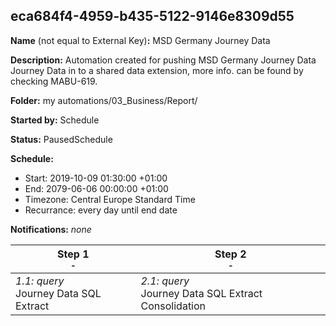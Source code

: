 ## eca684f4-4959-b435-5122-9146e8309d55

**Name** (not equal to External Key)**:** MSD Germany Journey Data

**Description:** Automation created for pushing MSD Germany Journey Data Journey Data in to a shared data extension, more info. can be found by checking MABU-619.

**Folder:** my automations/03_Business/Report/

**Started by:** Schedule

**Status:** PausedSchedule

**Schedule:**

* Start: 2019-10-09 01:30:00 +01:00
* End: 2079-06-06 00:00:00 +01:00
* Timezone: Central Europe Standard Time
* Recurrance: every day until end date

**Notifications:** _none_


| Step 1<br>_<small>-</small>_ | Step 2<br>_<small>-</small>_ |
| --- | --- |
| _1.1: query_<br>Journey Data SQL Extract | _2.1: query_<br>Journey Data SQL Extract Consolidation |
